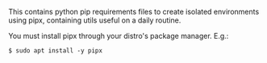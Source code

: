 This contains python pip requirements files to create isolated environments using pipx, containing utils useful on a daily routine.

You must install pipx through your distro's package manager. E.g.:

	$ sudo apt install -y pipx
